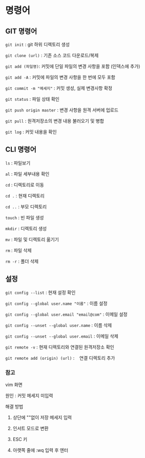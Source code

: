 # 명령어

## GIT 명령어

`git init` : git 하위 디렉토리 생성

`git clone (url)` : 기존 소스 코드 다운로드/복제

`git add (파일명)`: 커밋에 단일 파일의 변경 사항을 포함 (인덱스에 추가)

`git add -A` : 커밋에 파일의 변경 사항을 한 번에 모두 포함

`git commit -m "메세지"` : 커밋 생성, 실제 변경사항 확정

`git status` : 파일 상태 확인

`git push origin master` : 변경 사항을 원격 서버에 업로드

`git pull` : 원격저장소의 변경 내용 불러오기 및 병합

`git log` : 커밋 내용을 확인

## CLI 명령어

`ls` : 파일보기

`al` : 파일 세부내용 확인

`cd` : 디렉토리로 이동

`cd .` : 현재 디렉토리

`cd ..` : 부모 디렉토리

`touch` : 빈 파일 생성

`mkdir` : 디렉토리 생성

`mv` : 파일 및 디렉토리 옮기기

`rm` : 파일 삭제

`rm -r` : 폴더 삭제

## 설정

`git config --list` : 현재 설정 확인 

`git config --global user.name "이름"` : 이름 설정

`git config --global user.email "email@com"` : 이메일 설정

`git config --unset --global user.name` : 이름 삭제

`git config --unset --global user.email` : 이메일 삭제

`git remote -v` : 현재 디렉토리와 연결된 원격저장소 확인

`git remote add (origin) (url)` :    연결 디렉토리 추가

### 참고

vim 화면

원인 : 커밋 메세지 미입력

해결 방법

1. 상단에 ""없이 저장 메세지 입력

2. 인서트 모드로 변환

3. ESC 키

4. 아랫쪽 줄에 :wq 입력 후 엔터
